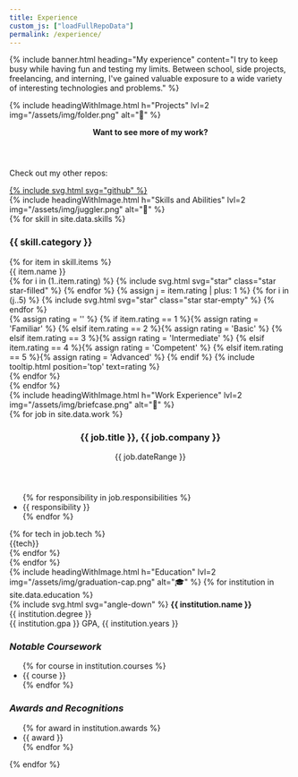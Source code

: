 ```yaml
---
title: Experience
custom_js: ["loadFullRepoData"]
permalink: /experience/
---
```



{% include banner.html heading="My experience" content="I try to keep busy while having fun and testing my limits. Between school, side projects, freelancing, and interning, I've gained valuable exposure to a wide variety of interesting technologies and problems." %}
<section id="projects" class="section">
    {% include headingWithImage.html h="Projects" lvl=2 img="/assets/img/folder.png" alt="📁" %}
    <div id="project-grid" class="card-grid">
        <!-- Projects get populated here dynamically (see index.js) -->
        <div id="project-placeholder" class="project">
            <header>
                <p><strong>Want to see more of my work?</strong></p>
            </header>
            <div>
                <p>Check out my other repos:</p>
                <a href="https://github.com/AleksandrHovhannisyan?tab=repositories">{% include svg.html svg="github" %}</a>
            </div>
        </div>
    </div>
</section>
<section id="skills" class="section">
    {% include headingWithImage.html h="Skills and Abilities" lvl=2 img="/assets/img/juggler.png" alt="🤹" %}
    <div id="skill-grid">
        {% for skill in site.data.skills %}
        <div>
            <h3 class="skill-category">{{ skill.category }}</h3>
            {% for item in skill.items %}
            <div class="skill-item">
                <span class="skill-name">{{ item.name }}</span>
                <div class="skill-rating">
                    {% for i in (1..item.rating) %}
                    {% include svg.html svg="star" class="star star-filled" %}
                    {% endfor %}
                    {% assign j = item.rating | plus: 1 %}
                    {% for i in (j..5) %}
                    {% include svg.html svg="star" class="star star-empty" %}
                    {% endfor %}
                </div>
                {% assign rating = '' %}
                {% if item.rating == 1 %}{% assign rating = 'Familiar' %}
                {% elsif item.rating == 2 %}{% assign rating = 'Basic' %}
                {% elsif item.rating == 3 %}{% assign rating = 'Intermediate' %}
                {% elsif item.rating == 4 %}{% assign rating = 'Competent' %}
                {% elsif item.rating == 5 %}{% assign rating = 'Advanced' %}
                {% endif %}
                {% include tooltip.html position='top' text=rating %}
            </div>
            {% endfor %}
        </div>
        {% endfor %}
    </div>
</section>
<section id="work" class="section">
    {% include headingWithImage.html h="Work Experience" lvl=2 img="/assets/img/briefcase.png" alt="💼" %}
    <section class="card-grid">
    {% for job in site.data.work %}
        <section class="job">
            <header>
                <h3 class="job-title">{{ job.title }}, {{ job.company }}</h3>
                <p class="date-range">{{ job.dateRange }}</p>
            </header>
            <ul class="responsibilities" >
                {% for responsibility in job.responsibilities %}
                <li>{{ responsibility }}</li>
                {% endfor %}
            </ul>
            <footer class="technologies-used">
                {% for tech in job.tech %}
                <div class="tech {{tech}}">{{tech}}</div>
                {% endfor %}
            </footer>
        </section>
    {% endfor %}
    </section>
</section>
<section id="education" class="section">
    {% include headingWithImage.html h="Education" lvl=2 img="/assets/img/graduation-cap.png" alt="🎓" %}
    {% for institution in site.data.education %}
    <div class="institution collapsible">
        <div class="collapsible-header">
            {% include svg.html svg="angle-down" %}
            <span>
                <strong>{{ institution.name }}<br></strong>
                {{ institution.degree }}<br>
                {{ institution.gpa }} GPA, {{ institution.years }}
            </span>
        </div>
        <div class="collapsible-content">
            <div class="courses">
                <h3><em>Notable Coursework</em></h3>
                <ul>
                    {% for course in institution.courses %}
                    <li>{{ course }}</li>
                    {% endfor %}
                </ul>
            </div>
            <div class="awards">
                <h3><em>Awards and Recognitions</em></h3>
                <ul>
                    {% for award in institution.awards %}
                    <li>{{ award }}</li>
                    {% endfor %}
                </ul>
            </div>
        </div>
    </div>
    {% endfor %}
</section>

<!-- Currently only used on this page -->
<script src="/assets/scripts/collapsible.js"></script>
